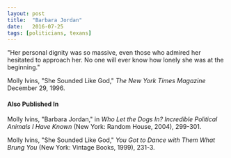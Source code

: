 ```yaml
---
layout: post
title:  "Barbara Jordan"
date:   2016-07-25
tags: [politicians, texans]
---
```


"Her personal dignity was so massive, even those who admired her hesitated to approach her. No one will ever know how lonely she was at the beginning."

Molly Ivins, "She Sounded Like God," *The New York Times Magazine* December 29, 1996.

#### Also Published In
Molly Ivins, "Barbara Jordan," in *Who Let the Dogs In? Incredible Political Animals I Have Known* (New York: Random House, 2004), 299-301.

Molly Ivins, "She Sounded Like God," *You Got to Dance with Them What Brung You* (New York: Vintage Books, 1999), 231-3.
